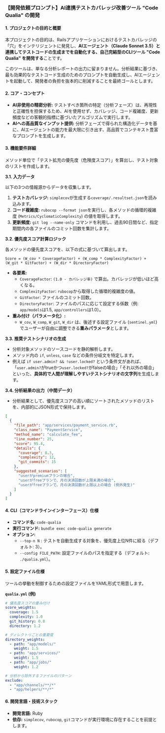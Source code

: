 ### **【開発依頼プロンプト】AI連携テストカバレッジ改善ツール "Code Qualia" の開発**

#### 1. プロジェクトの目的と概要

本プロジェクトの目的は、Railsアプリケーションにおけるテストカバレッジの「穴」をインテリジェントに発見し、**AIエージェント（Claude Sonnet 3.5）と連携してテストコードの生成までを自動化する、自己完結型のCLIツール "Code Qualia" を開発する**ことです。

このツールは、単なる分析レポートの出力に留まりません。分析結果に基づき、最も効果的なテストコード生成のためのプロンプトを自動生成し、AIエージェントを起動して、開発者の負担を抜本的に削減することを最終ゴールとします。

#### 2. コア・コンセプト

* **AI非使用の精密分析:** テストすべき箇所の特定（分析フェーズ）は、再現性と正確性を担保するため、AIを使用せず、カバレッジ、コード複雑度、更新頻度などの客観的指標に基づいたアルゴリズムで実行します。
* **AIへの高品質なインプット提供:** 分析フェーズで得られた構造化データを基に、AIエージェントの能力を最大限に引き出す、高品質でコンテキスト豊富なプロンプトを生成します。

#### 3. 機能要件詳細

メソッド単位で「テスト拡充の優先度（危険度スコア）」を算出し、テスト対象のリストを作成します。

**3.1. 入力データ**

以下の3つの情報源からデータを収集します。

1.  **テストカバレッジ:** `simplecov`が生成する`coverage/.resultset.json`を読み込みます。
2.  **コード複雑度:** `rubocop --format json`を実行し、各メソッドの循環的複雑度 (`Metrics/CyclomaticComplexity`) の値を取得します。
3.  **更新頻度:** `git log --name-only` コマンドを利用し、過去90日間など、指定期間内の各ファイルのコミット回数を集計します。

**3.2. 優先度スコア計算ロジック**

各メソッドの優先度スコアを、以下の式に基づいて算出します。

`Score = (W_cov * CoverageFactor) + (W_comp * ComplexityFactor) + (W_git * GitFactor) + (W_dir * DirectoryFactor)`

* **各要素:**
    * `CoverageFactor`: `(1.0 - カバレッジ率)` で算出。カバレッジが低いほど高くなる。
    * `ComplexityFactor`: `rubocop`から取得した循環的複雑度の値。
    * `GitFactor`: ファイルのコミット回数。
    * `DirectoryFactor`: ファイルのパスに応じて設定する係数（例: `app/models`は1.5, `app/controllers`は1.0）。
* **重み付け（パラメータ化）:**
    * `W_cov`, `W_comp`, `W_git`, `W_dir` は、後述する設定ファイル (`sentinel.yml`) でユーザーが自由に調整できる**重みパラメータ**とします。

**3.3. 推奨テストシナリオの生成**

* 分析対象メソッドのソースコードを静的解析します。
* メソッド内の `if`, `unless`, `case` などの条件分岐文を特定します。
* 例えば `if user.admin? && !user.locked?` という条件文があれば、「`user.admin?`がtrueかつ`user.locked?`がfalseの場合」「それ以外の場合」といった、**具体的で人間が理解しやすいテストシナリオの文字列**を生成します。

**3.4. 分析結果の出力（中間データ）**

* 分析結果として、優先度スコアの高い順にソートされたメソッドのリストを、内部的にJSON形式で保持します。

<!-- end list -->

```json
[
  {
    "file_path": "app/services/payment_service.rb",
    "class_name": "PaymentService",
    "method_name": "calculate_fee",
    "line_number": 25,
    "score": 95.4,
    "details": {
      "coverage": 0.3,
      "complexity": 12,
      "git_commits": 15
    },
    "suggested_scenarios": [
      "userがpremiumプランの場合",
      "userがfreeプランで、月の決済回数が上限未満の場合",
      "userがfreeプランで、月の決済回数が上限以上の場合 (例外発生)"
    ]
  }
]
```

#### 4. CLI（コマンドラインインターフェース）仕様

* **コマンド名:** `code-qualia`
* **実行コマンド:** `bundle exec code-qualia generate`
* **オプション:**
    * `--top-n N` : テストを自動生成する対象を、優先度上位N件に絞る（デフォルト: 3）。
    * `--config FILE_PATH`: 設定ファイルのパスを指定する（デフォルト: `./qualia.yml`）。

#### 5. 設定ファイル仕様

ツールの挙動を制御するための設定ファイルをYAML形式で用意します。

**`qualia.yml` (例)**

```yaml
# 優先度スコアの重み付け
score_weights:
  coverage: 1.5
  complexity: 1.0
  git_history: 0.8
  directory: 1.2

# ディレクトリごとの重要度
directory_weights:
  - path: "app/models/"
    weight: 1.5
  - path: "app/services/"
    weight: 1.5
  - path: "app/jobs/"
    weight: 1.2

# 分析から除外するファイルのパターン
exclude:
  - "app/channels/**/*"
  - "app/helpers/**/*"
```

#### 6. 開発言語・技術スタック

  * **開発言語:** Ruby
  * **依存:** `simplecov`, `rubocop`, `git`コマンドが実行環境に存在することを前提とします。
